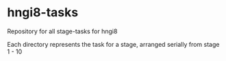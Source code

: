 # hngi8-tasks
Repository for all stage-tasks for hngi8

Each directory represents the task for a stage, arranged serially from stage 1 - 10 
